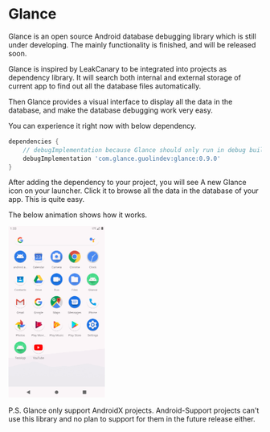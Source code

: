 # Glance

Glance is an open source Android database debugging library which is still under developing. The mainly functionality is finished, and will be released soon.

Glance is inspired by LeakCanary to be integrated into projects as dependency library. It will search both internal and external storage of current app to find out all the database files automatically.

Then Glance provides a visual interface to display all the data in the database, and make the database debugging work very easy.

You can experience it right now with below dependency.

```groovy
dependencies {
    // debugImplementation because Glance should only run in debug builds.
    debugImplementation 'com.glance.guolindev:glance:0.9.0'
}
```

After adding the dependency to your project, you will see A new Glance icon on your launcher. Click it to browse all the data in the database of your app. This is quite easy.

The below animation shows how it works.

<img src="screenshots/1.gif" width="38%" />

P.S. Glance only support AndroidX projects. Android-Support projects can't use this library and no plan to support for them in the future release either.